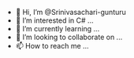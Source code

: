 - 👋 Hi, I’m @Srinivasachari-gunturu
- 👀 I’m interested in C# ...
- 🌱 I’m currently learning ...
- 💞️ I’m looking to collaborate on ...
- 📫 How to reach me ...

<!---
Srinivasachari-gunturu/Srinivasachari-gunturu is a ✨ special ✨ repository because its `README.md` (this file) appears on your GitHub profile.
You can click the Preview link to take a look at your changes.
--->
